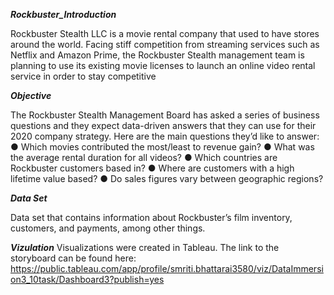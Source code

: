 ***Rockbuster_Introduction***

Rockbuster Stealth LLC is a movie rental company that used to have stores around the world. Facing stiff competition from streaming services such as Netflix and Amazon Prime, the Rockbuster Stealth management team is planning to use its existing movie licenses to launch an online video rental service in order to stay competitive

***Objective***

The Rockbuster Stealth Management Board has asked a series of business questions and they expect data-driven answers that they can use for their 2020 company strategy. Here are
the main questions they’d like to answer:
● Which movies contributed the most/least to revenue gain?
● What was the average rental duration for all videos?
● Which countries are Rockbuster customers based in?
● Where are customers with a high lifetime value based?
● Do sales figures vary between geographic regions?

***Data Set***

Data set that contains information about Rockbuster’s film inventory, customers, and payments, among other things.

***Vizulation***
Visualizations were created in Tableau. The link to the storyboard can be found here: https://public.tableau.com/app/profile/smriti.bhattarai3580/viz/DataImmersion3_10task/Dashboard3?publish=yes
